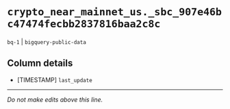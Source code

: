 # `crypto_near_mainnet_us._sbc_907e46bc47474fecbb2837816baa2c8c`
`bq-1` | `bigquery-public-data`

## Column details
* [TIMESTAMP] `last_update`

-------------------------------------------------------------------------------
*Do not make edits above this line.*
